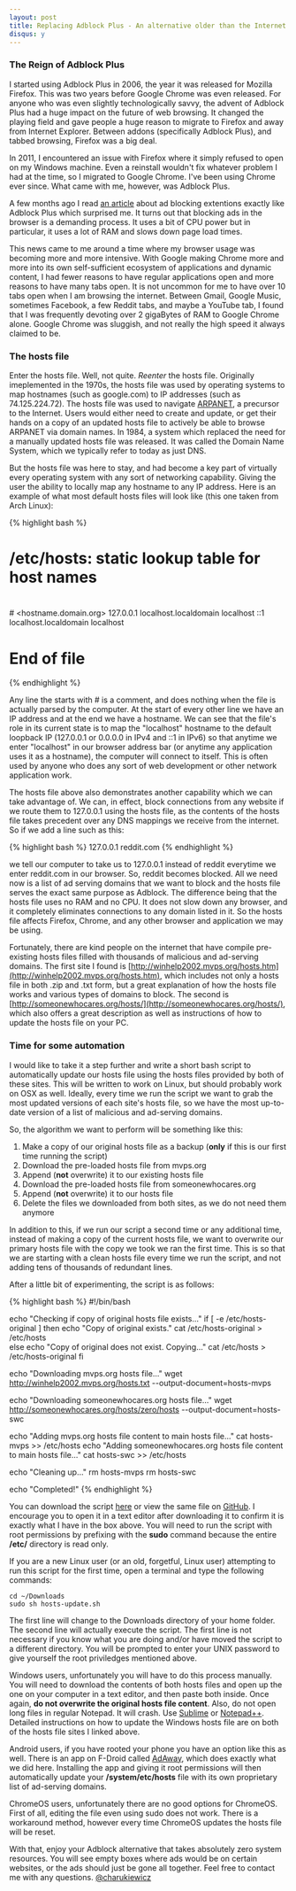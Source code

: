 ```yaml
---
layout: post
title: Replacing Adblock Plus - An alternative older than the Internet itself
disqus: y
---
```


### The Reign of Adblock Plus

I started using Adblock Plus in 2006, the year it was released for Mozilla Firefox.  This was two years before Google Chrome was even released.  For anyone who was even slightly technologically savvy, the advent of Adblock Plus had a huge impact on the future of web browsing.  It changed the playing field and gave people a huge reason to migrate to Firefox and away from Internet Explorer.  Between addons (specifically Adblock Plus), and tabbed browsing, Firefox was a big deal.

In 2011, I encountered an issue with Firefox where it simply refused to open on my Windows machine.  Even a reinstall wouldn't fix whatever problem I had at the time, so I migrated to Google Chrome.  I've been using Chrome ever since.  What came with me, however, was Adblock Plus.

A few months ago I read [an article](http://www.reddit.com/r/programming/comments/25j41u/adblock_pluss_effect_on_firefoxs_memory_usage/) about ad blocking extentions exactly like Adblock Plus which surprised me.  It turns out that blocking ads in the browser is a demanding process.  It uses a bit of CPU power but in particular, it uses a lot of RAM and slows down page load times.

This news came to me around a time where my browser usage was becoming more and more intensive.  With Google making Chrome more and more into its own self-sufficient ecosystem of applications and dynamic content, I had fewer reasons to have regular applications open and more reasons to have many tabs open.  It is not uncommon for me to have over 10 tabs open when I am browsing the internet.  Between Gmail, Google Music, sometimes Facebook, a few Reddit tabs, and maybe a YouTube tab, I found that I was frequently devoting over 2 gigaBytes of RAM to Google Chrome alone.  Google Chrome was sluggish, and not really the high speed it always claimed to be.

### The hosts file

Enter the hosts file.  Well, not quite.  *Reenter* the hosts file.  Originally imeplemented in the 1970s, the hosts file was used by operating systems to map hostnames (such as google.com) to IP addresses (such as 74.125.224.72).  The hosts file was used to navigate [ARPANET](http://en.wikipedia.org/wiki/ARPANET), a precursor to the Internet.  Users would either need to create and update, or get their hands on a copy of an updated hosts file to actively be able to browse ARPANET via domain names. In 1984, a system which replaced the need for a manually updated hosts file was released.  It was called the Domain Name System, which we typically refer to today as just DNS.

But the hosts file was here to stay, and had become a key part of virtually every operating system with any sort of networking capability.  Giving the user the ability to locally map any hostname to any IP address.  Here is an example of what most default hosts files will look like (this one taken from Arch Linux):

{% highlight bash %}
#
# /etc/hosts: static lookup table for host names
#

#<ip-address>	<hostname.domain.org>	<hostname>
127.0.0.1	localhost.localdomain	localhost
::1		localhost.localdomain	localhost

# End of file
{% endhighlight %}


Any line the starts with # is a comment, and does nothing when the file is actually parsed by the computer.  At the start of every other line we have an IP address and at the end we have a hostname.  We can see that the file's role in its current state is to map the "localhost" hostname to the default loopback IP (127.0.0.1 or 0.0.0.0 in IPv4 and ::1 in IPv6) so that anytime we enter "localhost" in our browser address bar (or anytime any application uses it as a hostname), the computer will connect to itself.  This is often used by anyone who does any sort of web development or other network application work.

The hosts file above also demonstrates another capability which we can take advantage of.  We can, in effect, block connections from any website if we route them to 127.0.0.1 using the hosts file, as the contents of the hosts file takes precedent over any DNS mappings we receive from the internet.  So if we add a line such as this:

{% highlight bash %}
127.0.0.1 reddit.com
{% endhighlight %}

we tell our computer to take us to 127.0.0.1 instead of reddit everytime we enter reddit.com in our browser.  So, reddit becomes blocked.  All we need now is a list of ad serving domains that we want to block and the hosts file serves the exact same purpose as Adblock.  The difference being that the hosts file uses no RAM and no CPU.  It does not slow down any browser, and it completely eliminates connections to any domain listed in it.  So the hosts file affects Firefox, Chrome, and any other browser and application we may be using.

Fortunately, there are kind people on the internet that have compile pre-existing hosts files filled with thousands of malicious and ad-serving domains.  The first site I found is [http://winhelp2002.mvps.org/hosts.htm](http://winhelp2002.mvps.org/hosts.htm), which includes not only a hosts file in both .zip and .txt form, but a great explanation of how the hosts file works and various types of domains to block.  The second is [http://someonewhocares.org/hosts/](http://someonewhocares.org/hosts/), which also offers a great description as well as instructions of how to update the hosts file on your PC.

### Time for some automation

I would like to take it a step further and write a short bash script to automatically update our hosts file using the hosts files provided by both of these sites.  This will be written to work on Linux, but should probably work on OSX as well.  Ideally, every time we run the script we want to grab the most updated versions of each site's hosts file, so we have the most up-to-date version of a list of malicious and ad-serving domains.

So, the algorithm we want to perform will be something like this:

1. Make a copy of our original hosts file as a backup (**only** if this is our first time running the script)
2. Download the pre-loaded hosts file from mvps.org
3. Append (**not** overwrite) it to our existing hosts file
4. Download the pre-loaded hosts file from someonewhocares.org
5. Append (**not** overwrite) it to our hosts file
6. Delete the files we downloaded from both sites, as we do not need them anymore

In addition to this, if we run our script a second time or any additional time, instead of making a copy of the current hosts file, we want to overwrite our primary hosts file with the copy we took we ran the first time.  This is so that we are starting with a clean hosts file every time we run the script, and not adding tens of thousands of redundant lines.

After a little bit of experimenting, the script is as follows:

{% highlight bash %}
#!/bin/bash

echo "Checking if copy of original hosts file exists..."
if [ -e /etc/hosts-original ]
	then
		echo "Copy of original exists."
		cat /etc/hosts-original > /etc/hosts	
	else
		echo "Copy of original does not exist.  Copying..."
		cat /etc/hosts > /etc/hosts-original
fi

echo "Downloading mvps.org hosts file..."
wget http://winhelp2002.mvps.org/hosts.txt --output-document=hosts-mvps

echo "Downloading someonewhocares.org hosts file..."
wget http://someonewhocares.org/hosts/zero/hosts --output-document=hosts-swc

echo "Adding mvps.org hosts file content to main hosts file..."
cat hosts-mvps >> /etc/hosts
echo "Adding someonewhocares.org hosts file content to main hosts file..."
cat hosts-swc >> /etc/hosts

echo "Cleaning up..."
rm hosts-mvps
rm hosts-swc

echo "Completed!"
{% endhighlight %}

You can download the script [here](/files/code/hosts-update.sh) or view the same file on [GitHub](https://github.com/charukiewicz/scripts/blob/master/hosts-update.sh).  I encourage you to open it in a text editor after downloading it to confirm it is exactly what I have in the box above.  You will need to run the script with root permissions by prefixing with the **sudo** command because the entire **/etc/** directory is read only.

If you are a new Linux user (or an old, forgetful, Linux user) attempting to run this script for the first time, open a terminal and type the following commands:


```
cd ~/Downloads
sudo sh hosts-update.sh
```

The first line will change to the Downloads directory of your home folder.  The second line will actually execute the script.  The first line is not necessary if you know what you are doing and/or have moved the script to a different directory.  You will be prompted to enter your UNIX password to give yourself the root priviledges mentioned above.

Windows users, unfortunately you will have to do this process manually.  You will need to download the contents of both hosts files and open up the one on your computer in a text editor, and then paste both inside.  Once again, **do not overwrite the original hosts file content**.  Also, do not open long files in regular Notepad.  It will crash.  Use [Sublime](http://www.sublimetext.com/) or [Notepad++](http://notepad-plus-plus.org/).  Detailed instructions on how to update the Windows hosts file are on both of the hosts file sites I linked above.

Android users, if you have rooted your phone you have an option like this as well.  There is an app on F-Droid called [AdAway](https://f-droid.org/repository/browse/?fdid=org.adaway), which does exactly what we did here.  Installing the app and giving it root permissions will then automatically update your **/system/etc/hosts** file with its own proprietary list of ad-serving domains.

ChromeOS users, unfortunately there are no good options for ChromeOS.  First of all, editing the file even using sudo does not work.  There is a workaround method, however every time ChromeOS updates the hosts file will be reset.

With that, enjoy your Adblock alternative that takes absolutely zero system resources.  You will see empty boxes where ads would be on certain websites, or the ads should just be gone all together.  Feel free to contact me with any questions. [@charukiewicz](https://www.twitter.com/charukiewicz/)